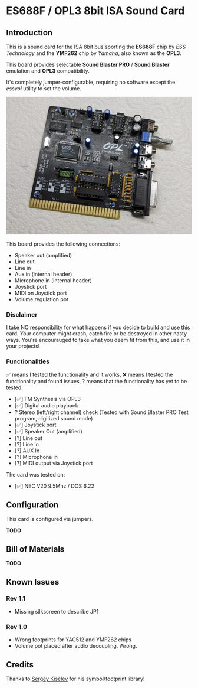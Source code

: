 # ES688F / OPL3 8bit ISA Sound Card

## Introduction

This is a sound card for the ISA 8bit bus sporting the **ES688F** chip by *ESS Technology* and the **YMF262** chip by *Yamaha*, also known as the **OPL3**.

This board provides selectable **Sound Blaster PRO** / **Sound Blaster** emulation and **OPL3** compatibility.

It's completely jumper-configurable, requiring no software except the *essvol* utility to set the volume.

![Rev. 1.1 Board](pics/rev_1.1_board.jpg)

This board provides the following connections:

* Speaker out (amplified)
* Line out
* Line in
* Aux in (internal header)
* Microphone in (internal header)
* Joystick port
* MIDI on Joystick port
* Volume regulation pot

### Disclaimer

I take NO responsibility for what happens if you decide to build and use this card. Your computer might crash, catch fire or be destroyed in other nasty ways.
You're encourauged to take what you deem fit from this, and use it in your projects!

### Functionalities

✅ means I tested the functionality and it works, ❌ means I tested the functionality and found issues, ? means that the functionality has yet to be tested.

* [✅] FM Synthesis via OPL3
* [✅] Digital audio playback
* ? Stereo (left/right channel) check (Tested with Sound Blaster PRO Test program, digitized sound mode)
* [✅] Joystick port
* [✅] Speaker Out (amplified)
* [?] Line out
* [?] Line in
* [?] AUX In
* [?] Microphone in
* [?] MIDI output via Joystick port

The card was tested on:

* [✅] NEC V20 9.5Mhz / DOS 6.22

## Configuration

This card is configured via jumpers.

**TODO**

## Bill of Materials

**TODO**

## Known Issues

### Rev 1.1

* Missing silkscreen to describe JP1

### Rev 1.0

* Wrong footprints for YAC512 and YMF262 chips
* Volume pot placed after audio decoupling. Wrong.

## Credits

Thanks to [Sergey Kiselev](https://github.com/skiselev) for his symbol/footprint library!

